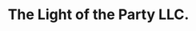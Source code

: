---
title: "The Light of the Party LLC."
url: /wayne/the-light-of-the-party-llc/
shop: Partyzubehör
---